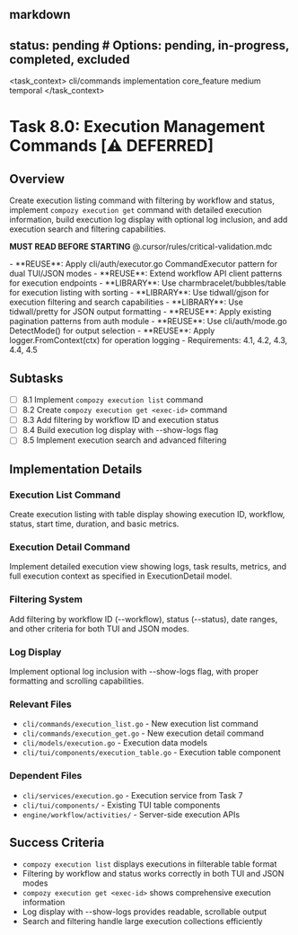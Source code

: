 ## markdown

## status: pending # Options: pending, in-progress, completed, excluded

<task_context>
<domain>cli/commands</domain>
<type>implementation</type>
<scope>core_feature</scope>
<complexity>medium</complexity>
<dependencies>temporal</dependencies>
</task_context>

# Task 8.0: Execution Management Commands [⚠️ DEFERRED]

## Overview

Create execution listing command with filtering by workflow and status, implement `compozy execution get` command with detailed execution information, build execution log display with optional log inclusion, and add execution search and filtering capabilities.

<import>**MUST READ BEFORE STARTING** @.cursor/rules/critical-validation.mdc</import>

<requirements>
- **REUSE**: Apply cli/auth/executor.go CommandExecutor pattern for dual TUI/JSON modes
- **REUSE**: Extend workflow API client patterns for execution endpoints
- **LIBRARY**: Use charmbracelet/bubbles/table for execution listing with sorting
- **LIBRARY**: Use tidwall/gjson for execution filtering and search capabilities
- **LIBRARY**: Use tidwall/pretty for JSON output formatting
- **REUSE**: Apply existing pagination patterns from auth module
- **REUSE**: Use cli/auth/mode.go DetectMode() for output selection
- **REUSE**: Apply logger.FromContext(ctx) for operation logging
- Requirements: 4.1, 4.2, 4.3, 4.4, 4.5
</requirements>

## Subtasks

- [ ] 8.1 Implement `compozy execution list` command
- [ ] 8.2 Create `compozy execution get <exec-id>` command
- [ ] 8.3 Add filtering by workflow ID and execution status
- [ ] 8.4 Build execution log display with --show-logs flag
- [ ] 8.5 Implement execution search and advanced filtering

## Implementation Details

### Execution List Command

Create execution listing with table display showing execution ID, workflow, status, start time, duration, and basic metrics.

### Execution Detail Command

Implement detailed execution view showing logs, task results, metrics, and full execution context as specified in ExecutionDetail model.

### Filtering System

Add filtering by workflow ID (--workflow), status (--status), date ranges, and other criteria for both TUI and JSON modes.

### Log Display

Implement optional log inclusion with --show-logs flag, with proper formatting and scrolling capabilities.

### Relevant Files

- `cli/commands/execution_list.go` - New execution list command
- `cli/commands/execution_get.go` - New execution detail command
- `cli/models/execution.go` - Execution data models
- `cli/tui/components/execution_table.go` - Execution table component

### Dependent Files

- `cli/services/execution.go` - Execution service from Task 7
- `cli/tui/components/` - Existing TUI table components
- `engine/workflow/activities/` - Server-side execution APIs

## Success Criteria

- `compozy execution list` displays executions in filterable table format
- Filtering by workflow and status works correctly in both TUI and JSON modes
- `compozy execution get <exec-id>` shows comprehensive execution information
- Log display with --show-logs provides readable, scrollable output
- Search and filtering handle large execution collections efficiently
